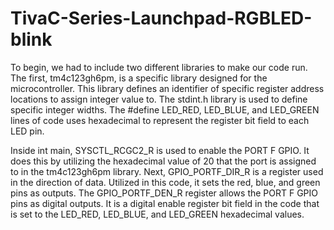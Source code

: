 # TivaC-Series-Launchpad-RGBLED-blink

To begin, we had to include two different libraries to make our code run. The first, tm4c123gh6pm, is a specific library designed for the microcontroller. This library defines an identifier of specific register address locations to assign integer value to. The stdint.h library is used to define specific integer widths. The #define LED_RED, LED_BLUE, and LED_GREEN lines of code uses hexadecimal to represent the register bit field to each LED pin. 

Inside int main, SYSCTL_RCGC2_R is used to enable the PORT F GPIO. It does this by utilizing the hexadecimal value of 20 that the port is assigned to in the tm4c123gh6pm library. Next, GPIO_PORTF_DIR_R is a register used in the direction of data. Utilized in this code, it sets the red, blue, and green pins as outputs. The GPIO_PORTF_DEN_R register allows the PORT F GPIO pins as digital outputs. It is a digital enable register bit field in the code that is set to the LED_RED, LED_BLUE, and LED_GREEN hexadecimal values.


